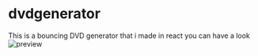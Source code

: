 # dvdgenerator
This is a bouncing DVD generator that i made in react
you can have a look
![preview](dfgh.gif)
